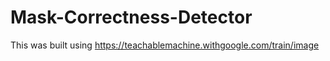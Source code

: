 # Mask-Correctness-Detector
This was built using https://teachablemachine.withgoogle.com/train/image

